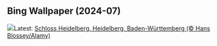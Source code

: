 ## Bing Wallpaper (2024-07)
![](https://www.bing.com/th?id=OHR.HeidelbergCastle_DE-DE7111251205_UHD.jpg&w=1000)Latest: [Schloss Heidelberg, Heidelberg, Baden-Württemberg (© Hans Blossey/Alamy)](https://www.bing.com/th?id=OHR.HeidelbergCastle_DE-DE7111251205_UHD.jpg)